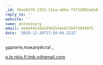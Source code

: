 ```yaml
---
_id: 26ee8370-2351-11ea-a66a-f9732002a8a8
reply_to: ''
website: ''
name: Antonioyrg
email: ee6d44a28a5d402544eb7d50730498f5
date: '2019-12-20T17:50:04.223Z'
---
```

удалите,пожалуйста!    <a href=https://sfilm.by/>.</a> 
 
 
p.le.nkis.fi.lmb.y@gmail.com
